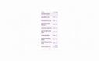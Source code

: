 
<div class="img-container"> <!-- Elemento pai em nível de bloco -->
      <img src="gravacao-de-tela.gif" style="width: 35%; height: auto;">
</div>

